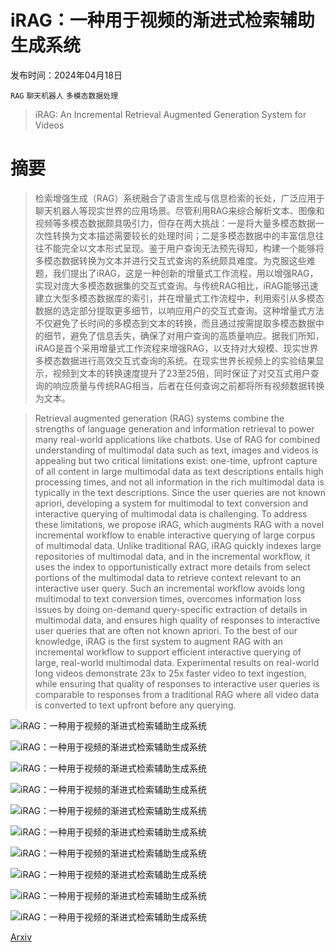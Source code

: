 # iRAG：一种用于视频的渐进式检索辅助生成系统

发布时间：2024年04月18日

`RAG` `聊天机器人` `多模态数据处理`

> iRAG: An Incremental Retrieval Augmented Generation System for Videos

# 摘要

> 检索增强生成（RAG）系统融合了语言生成与信息检索的长处，广泛应用于聊天机器人等现实世界的应用场景。尽管利用RAG来综合解析文本、图像和视频等多模态数据颇具吸引力，但存在两大挑战：一是将大量多模态数据一次性转换为文本描述需要较长的处理时间；二是多模态数据中的丰富信息往往不能完全以文本形式呈现。鉴于用户查询无法预先得知，构建一个能够将多模态数据转换为文本并进行交互式查询的系统颇具难度。为克服这些难题，我们提出了iRAG，这是一种创新的增量式工作流程，用以增强RAG，实现对庞大多模态数据集的交互式查询。与传统RAG相比，iRAG能够迅速建立大型多模态数据库的索引，并在增量式工作流程中，利用索引从多模态数据的选定部分提取更多细节，以响应用户的交互式查询。这种增量式方法不仅避免了长时间的多模态到文本的转换，而且通过按需提取多模态数据中的细节，避免了信息丢失，确保了对用户查询的高质量响应。据我们所知，iRAG是首个采用增量式工作流程来增强RAG，以支持对大规模、现实世界多模态数据进行高效交互式查询的系统。在现实世界长视频上的实验结果显示，视频到文本的转换速度提升了23至25倍，同时保证了对交互式用户查询的响应质量与传统RAG相当，后者在任何查询之前都将所有视频数据转换为文本。

> Retrieval augmented generation (RAG) systems combine the strengths of language generation and information retrieval to power many real-world applications like chatbots. Use of RAG for combined understanding of multimodal data such as text, images and videos is appealing but two critical limitations exist: one-time, upfront capture of all content in large multimodal data as text descriptions entails high processing times, and not all information in the rich multimodal data is typically in the text descriptions. Since the user queries are not known apriori, developing a system for multimodal to text conversion and interactive querying of multimodal data is challenging.
  To address these limitations, we propose iRAG, which augments RAG with a novel incremental workflow to enable interactive querying of large corpus of multimodal data. Unlike traditional RAG, iRAG quickly indexes large repositories of multimodal data, and in the incremental workflow, it uses the index to opportunistically extract more details from select portions of the multimodal data to retrieve context relevant to an interactive user query. Such an incremental workflow avoids long multimodal to text conversion times, overcomes information loss issues by doing on-demand query-specific extraction of details in multimodal data, and ensures high quality of responses to interactive user queries that are often not known apriori. To the best of our knowledge, iRAG is the first system to augment RAG with an incremental workflow to support efficient interactive querying of large, real-world multimodal data. Experimental results on real-world long videos demonstrate 23x to 25x faster video to text ingestion, while ensuring that quality of responses to interactive user queries is comparable to responses from a traditional RAG where all video data is converted to text upfront before any querying.

![iRAG：一种用于视频的渐进式检索辅助生成系统](../../../paper_images/2404.12309/x1.png)

![iRAG：一种用于视频的渐进式检索辅助生成系统](../../../paper_images/2404.12309/x2.png)

![iRAG：一种用于视频的渐进式检索辅助生成系统](../../../paper_images/2404.12309/x3.png)

![iRAG：一种用于视频的渐进式检索辅助生成系统](../../../paper_images/2404.12309/x4.png)

![iRAG：一种用于视频的渐进式检索辅助生成系统](../../../paper_images/2404.12309/x5.png)

![iRAG：一种用于视频的渐进式检索辅助生成系统](../../../paper_images/2404.12309/x6.png)

![iRAG：一种用于视频的渐进式检索辅助生成系统](../../../paper_images/2404.12309/x7.png)

![iRAG：一种用于视频的渐进式检索辅助生成系统](../../../paper_images/2404.12309/x8.png)

![iRAG：一种用于视频的渐进式检索辅助生成系统](../../../paper_images/2404.12309/x9.png)

![iRAG：一种用于视频的渐进式检索辅助生成系统](../../../paper_images/2404.12309/iRAG_demo_black.png)

[Arxiv](https://arxiv.org/abs/2404.12309)